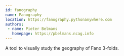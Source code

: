 ```yaml
---
id: fanography
name: Fanography
location: https://fanography.pythonanywhere.com
authors:
 - name: Pieter Belmans
   homepage: https://pbelmans.ncag.info
---
```


A tool to visually study the geography of Fano 3-folds.
